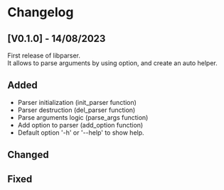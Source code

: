 # Changelog
## [V0.1.0] - 14/08/2023

First release of libparser. \
It allows to parse arguments by using option, and create an auto helper.

## Added
- Parser initialization (init_parser function)
- Parser destruction (del_parser function)
- Parse arguments logic (parse_args function)
- Add option to parser (add_option function)
- Default option '-h' or '--help' to show help.
## Changed

## Fixed
